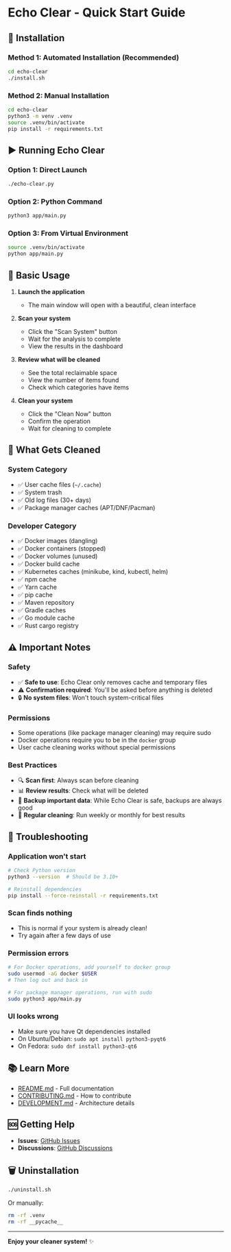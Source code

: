 # Echo Clear - Quick Start Guide

## 🚀 Installation

### Method 1: Automated Installation (Recommended)

```bash
cd echo-clear
./install.sh
```

### Method 2: Manual Installation

```bash
cd echo-clear
python3 -m venv .venv
source .venv/bin/activate
pip install -r requirements.txt
```

## ▶️ Running Echo Clear

### Option 1: Direct Launch
```bash
./echo-clear.py
```

### Option 2: Python Command
```bash
python3 app/main.py
```

### Option 3: From Virtual Environment
```bash
source .venv/bin/activate
python app/main.py
```

## 📖 Basic Usage

1. **Launch the application**
   - The main window will open with a beautiful, clean interface

2. **Scan your system**
   - Click the "Scan System" button
   - Wait for the analysis to complete
   - View the results in the dashboard

3. **Review what will be cleaned**
   - See the total reclaimable space
   - View the number of items found
   - Check which categories have items

4. **Clean your system**
   - Click the "Clean Now" button
   - Confirm the operation
   - Wait for cleaning to complete

## 🧹 What Gets Cleaned

### System Category
- ✅ User cache files (`~/.cache`)
- ✅ System trash
- ✅ Old log files (30+ days)
- ✅ Package manager caches (APT/DNF/Pacman)

### Developer Category
- ✅ Docker images (dangling)
- ✅ Docker containers (stopped)
- ✅ Docker volumes (unused)
- ✅ Docker build cache
- ✅ Kubernetes caches (minikube, kind, kubectl, helm)
- ✅ npm cache
- ✅ Yarn cache
- ✅ pip cache
- ✅ Maven repository
- ✅ Gradle caches
- ✅ Go module cache
- ✅ Rust cargo registry

## ⚠️ Important Notes

### Safety
- ✅ **Safe to use**: Echo Clear only removes cache and temporary files
- ⚠️ **Confirmation required**: You'll be asked before anything is deleted
- 🔒 **No system files**: Won't touch system-critical files

### Permissions
- Some operations (like package manager cleaning) may require sudo
- Docker operations require you to be in the `docker` group
- User cache cleaning works without special permissions

### Best Practices
- 🔍 **Scan first**: Always scan before cleaning
- 📊 **Review results**: Check what will be deleted
- 💾 **Backup important data**: While Echo Clear is safe, backups are always good
- 🔄 **Regular cleaning**: Run weekly or monthly for best results

## 🐛 Troubleshooting

### Application won't start
```bash
# Check Python version
python3 --version  # Should be 3.10+

# Reinstall dependencies
pip install --force-reinstall -r requirements.txt
```

### Scan finds nothing
- This is normal if your system is already clean!
- Try again after a few days of use

### Permission errors
```bash
# For Docker operations, add yourself to docker group
sudo usermod -aG docker $USER
# Then log out and back in

# For package manager operations, run with sudo
sudo python3 app/main.py
```

### UI looks wrong
- Make sure you have Qt dependencies installed
- On Ubuntu/Debian: `sudo apt install python3-pyqt6`
- On Fedora: `sudo dnf install python3-qt6`

## 📚 Learn More

- [README.md](README.md) - Full documentation
- [CONTRIBUTING.md](CONTRIBUTING.md) - How to contribute
- [DEVELOPMENT.md](DEVELOPMENT.md) - Architecture details

## 🆘 Getting Help

- **Issues**: [GitHub Issues](https://github.com/your-username/echo-clear/issues)
- **Discussions**: [GitHub Discussions](https://github.com/your-username/echo-clear/discussions)

## 🗑️ Uninstallation

```bash
./uninstall.sh
```

Or manually:
```bash
rm -rf .venv
rm -rf __pycache__
```

---

**Enjoy your cleaner system!** ✨
